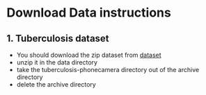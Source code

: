 
# Download Data instructions

## 1. Tuberculosis dataset

* You should download the zip dataset from 
[dataset](https://www.kaggle.com/datasets/saife245/tuberculosis-image-datasets)
*  unzip it in the data directory 
* take the tuberculosis-phonecamera directory out of the archive directory
* delete the archive directory